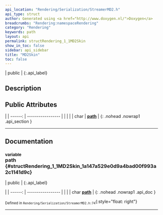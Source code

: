 ```yaml
---
api_location: "Rendering/Serialization/StreamerMD2.h"
api_type: struct
author: Generated using <a href="http://www.doxygen.nl/">Doxygen</a>
breadcrumbs: "Rendering:namespaceRendering"
category: "Rendering"
keywords: path
layout: api
permalink: structRendering_1_1MD2Skin
show_in_toc: false
sidebar: api_sidebar
title: "MD2Skin"
toc: false
---
```


| public |
{:.api_label}

## Description





## Public Attributes

|
| ------: | ----------------- |
|  | |
| char | **[path](#structRendering_1_1MD2Skin_1a147a529e0d9a4bad00f993a2c1141d9c)**  |
{: .nohead .nowrap1 .api_section }


-------------------------------------------------------------------

## Documentation

### <small>variable</small><br/> path {#structRendering_1_1MD2Skin_1a147a529e0d9a4bad00f993a2c1141d9c}

| public |
{:.api_label}

|
| ------: | ----------------- |
|  |
| char **[path](#structRendering_1_1MD2Skin_1a147a529e0d9a4bad00f993a2c1141d9c)**  |
{: .nohead .nowrap1 .api_doc }





<sub>Defined in `Rendering/Serialization/StreamerMD2.h:74`</sub>{:style="float: right"}

-------------------------------------------------------------------

